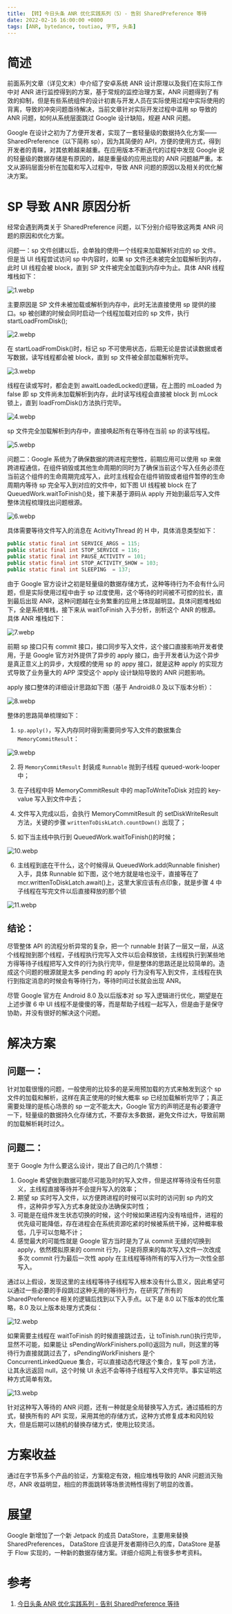 ```yaml
---
title: 【转】今日头条 ANR 优化实践系列（5）- 告别 SharedPreference 等待
date: 2022-02-16 16:00:00 +0800
tags: [ANR, bytedance, toutiao, 字节, 头条]
---
```


# 简述

前面系列文章（详见文末）中介绍了安卓系统 ANR 设计原理以及我们在实际工作中对 ANR 进行监控得到的方案，基于常规的监控治理方案，ANR 问题得到了有效的抑制，但是有些系统组件的设计初衷与开发人员在实际使用过程中实际使用的背离，导致的冲突问题亟待解决，当前文章针对实际开发过程中滥用 sp 导致的 ANR 问题，如何从系统层面跳过 Google 设计缺陷，规避 ANR 问题。

Google 在设计之初为了方便开发者，实现了一套轻量级的数据持久化方案——SharedPreference（以下简称 sp），因为其简便的 API，方便的使用方式，得到开发者的青睐，对其依赖越来越重。在应用版本不断迭代的过程中发现 Google 说的轻量级的数据存储是有原因的，越是重量级的应用出现的 ANR 问题越严重。本文从源码层面分析在加载和写入过程中，导致 ANR 问题的原因以及相关的优化解决方案。

# SP 导致 ANR 原因分析

经常会遇到两类关于 SharedPreference 问题，以下分别介绍导致这两类 ANR 问题的原因和优化方案。

问题一：sp 文件创建以后，会单独的使用一个线程来加载解析对应的 sp 文件。但是当 UI 线程尝试访问 sp 中内容时，如果 sp 文件还未被完全加载解析到内存，此时 UI 线程会被 block，直到 SP 文件被完全加载到内存中为止。具体 ANR 线程堆栈如下：

![1.webp](../../../../image/2022-02-16-toutiao-anr-sharedpreference/1.webp)

主要原因是 SP 文件未被加载或解析到内存中，此时无法直接使用 sp 提供的接口。sp 被创建的时候会同时启动一个线程加载对应的 sp 文件，执行 startLoadFromDisk();

![2.webp](../../../../image/2022-02-16-toutiao-anr-sharedpreference/2.webp)

在 startLoadFromDisk()时，标记 sp 不可使用状态，后期无论是尝试读数据或者写数据，读写线程都会被 block，直到 sp 文件被全部加载解析完毕。

![3.webp](../../../../image/2022-02-16-toutiao-anr-sharedpreference/3.webp)

线程在读或写时，都会走到 awaitLoadedLocked()逻辑，在上图的 mLoaded 为 false 即 sp 文件尚未加载解析到内存，此时读写线程会直接被 block 到 mLock 锁上，直到 loadFromDisk()方法执行完毕。

![4.webp](../../../../image/2022-02-16-toutiao-anr-sharedpreference/4.webp)

sp 文件完全加载解析到内存中，直接唤起所有在等待在当前 sp 的读写线程。

![5.webp](../../../../image/2022-02-16-toutiao-anr-sharedpreference/5.webp)

问题二：Google 系统为了确保数据的跨进程完整性，前期应用可以使用 sp 来做跨进程通信，在组件销毁或其他生命周期的同时为了确保当前这个写入任务必须在当前这个组件的生命周期完成写入，此时主线程会在组件销毁或者组件暂停的生命周期内等待 sp 完全写入到对应的文件中，如下图 UI 线程被 block 在了 QueuedWork.waitToFinish()处，接下来基于源码从 apply 开始到最后写入文件整体流程梳理找出问题根源。

![6.webp](../../../../image/2022-02-16-toutiao-anr-sharedpreference/6.webp)

具体需要等待文件写入的消息在 AcitivtyThread 的 H 中，具体消息类型如下：

```java
public static final int SERVICE_ARGS = 115;
public static final int STOP_SERVICE = 116;
public static final int PAUSE_ACTIVITY = 101;
public static final int STOP_ACTIVITY_SHOW = 103;
public static final int SLEEPING  = 137;
```

由于 Google 官方设计之初是轻量级的数据存储方式，这种等待行为不会有什么问题，但是实际使用过程中由于 sp 过度使用，这个等待的时间被不可控的拉长，直到最后出现 ANR，这种问题越在业务繁重的应用上体现越明显。具体问题堆栈如下，全是系统堆栈，接下来从 waitToFinish 入手分析，剖析这个 ANR 的根源。具体 ANR 堆栈如下：

![7.webp](../../../../image/2022-02-16-toutiao-anr-sharedpreference/7.webp)

前期 sp 接口只有 commit 接口，接口同步写入文件，这个接口直接影响开发者使用，于是 Google 官方对外提供了异步的 apply 接口，由于开发者认为这个异步是真正意义上的异步，大规模的使用 sp 的 appy 接口，就是这种 apply 的实现方式导致了业务量大的 APP 深受这个 apply 设计缺陷导致的 ANR 问题影响。

apply 接口整体的详细设计思路如下图（基于 Android8.0 及以下版本分析）：

![8.webp](../../../../image/2022-02-16-toutiao-anr-sharedpreference/8.webp)

整体的思路简单梳理如下：

1. `sp.apply()`，写入内存同时得到需要同步写入文件的数据集合 `MemoryCommitResult`：

![9.webp](../../../../image/2022-02-16-toutiao-anr-sharedpreference/9.webp)

2. 将 `MemoryCommitResult` 封装成 `Runnable` 抛到子线程 queued-work-looper 中；

3. 在子线程中将 MemoryCommitResult 中的 mapToWriteToDisk 对应的 key-value 写入到文件中去；

4. 文件写入完成以后，会执行 MemoryCommitResult 的 setDiskWriteResult 方法，关键的步骤 `writtenToDiskLatch.countDown()` 出现了；

5. 如下当主线中执行到 QueuedWork.waitToFinish()的时候；

![10.webp](../../../../image/2022-02-16-toutiao-anr-sharedpreference/10.webp)

6. 主线程到底在干什么，这个时候得从 QueuedWork.add(Runnable finisher)入手，具体 Runnable 如下图，这个地方就是啥也没干，直接等在了 mcr.writtenToDiskLatch.await()上，这里大家应该有点印象，就是步骤 4 中子线程在写完文件以后直接释放的那个锁

![11.webp](../../../../image/2022-02-16-toutiao-anr-sharedpreference/11.webp)

## 结论： 

尽管整体 API 的流程分析异常的复杂，把一个 runnable 封装了一层又一层，从这个线程抛到那个线程，子线程执行完写入文件以后会释放锁，主线程执行到某些地方得等待子线程把写入文件的行为执行完毕，但是整体的思路还是比较简单的。造成这个问题的根源就是太多 pending 的 apply 行为没有写入到文件，主线程在执行到指定消息的时候会有等待行为，等待时间过长就会出现 ANR。

尽管 Google 官方在 Android 8.0 及以后版本对 sp 写入逻辑进行优化，期望是在上述步骤 6 中 UI 线程不是傻傻的等，而是帮助子线程一起写入，但是由于是保守协助，并没有很好的解决这个问题。

# 解决方案

## 问题一：

针对加载很慢的问题，一般使用的比较多的是采用预加载的方式来触发到这个 sp 文件的加载和解析，这样在真正使用的时候大概率 sp 已经加载解析完毕了；真正需要处理的是核心场景的 sp 一定不能太大，Google 官方的声明还是有必要遵守一下，轻量级的数据持久化存储方式，不要存太多数据，避免文件过大，导致前期的加载解析耗时过久。

## 问题二：

至于 Google 为什么要这么设计，提出了自己的几个猜想：

1. Google 希望做到数据可能尽可能及时的写入文件，但是这样等待没有任何意义，主线程直接等待并不会提升写入的效率；
2. 期望 sp 实时写入文件，以方便跨进程的时候可以实时的访问到 sp 内的文件，这种异步写入方式本身就没办法确保实时性；
3. 可能是在组件发生状态切换的时候，这个时候如果进程内没有啥组件，进程的优先级可能降低，存在进程会在系统资源吃紧的时候被系统干掉，这种概率极低，几乎可以忽略不计；
4. 感觉最大的可能性就是 Google 官方当时是为了从 commit 无缝的切换到 apply，依然模拟原来的 commit 行为，只是将原来的每次写入文件一次改成多次 commit 行为最后一次性 apply 在主线程等待所有的写入行为一次性全部写入。

通过以上假设，发现这里的主线程等待子线程写入根本没有什么意义，因此希望可以通过一些必要的手段跳过这种无用的等待行为，在研究了所有的 SharedPreference 相关的逻辑后找到以下入手点。以下是 8.0 以下版本的优化策略，8.0 及以上版本处理方式类似：

![12.webp](../../../../image/2022-02-16-toutiao-anr-sharedpreference/12.webp)

如果需要主线程在 waitToFinish 的时候直接跳过去，让 toTinish.run()执行完毕，显然不可能，如果能让 sPendingWorkFinishers.poll()返回为 null，则这里的等待行为直接就跳过去了，sPendingWorkFinishers 是个 ConcurrentLinkedQueue 集合，可以直接动态代理这个集合，复写 poll 方法，让其永远返回 null，这个时候 UI 永远不会等待子线程写入文件完毕。事实证明这种方式简单有效。

![13.webp](../../../../image/2022-02-16-toutiao-anr-sharedpreference/13.webp)

针对这种写入等待的 ANR 问题，还有一种就是全局替换写入方式，通过插桩的方式，替换所有的 API 实现，采用其他的存储方式，这种方式修复成本和风险较大，但是后期可以随机的替换存储方式，使用比较灵活。

# 方案收益

通过在字节系多个产品的验证，方案稳定有效，相应堆栈导致的 ANR 问题消灭殆尽，ANR 收益明显，相应的界面跳转等场景流畅性得到了明显的改善。

# 展望

Google 新增加了一个新 Jetpack 的成员 DataStore，主要用来替换 SharedPreferences， DataStore 应该是开发者期待已久的库，DataStore 是基于 Flow 实现的，一种新的数据存储方案。详细介绍网上有很多参考资料。

# 参考

1. [今日头条 ANR 优化实践系列 - 告别 SharedPreference 等待](https://mp.weixin.qq.com/s?__biz=MzI1MzYzMjE0MQ==&mid=2247488558&idx=1&sn=27dda3c3630116d37ab56a8c7bdf1382)